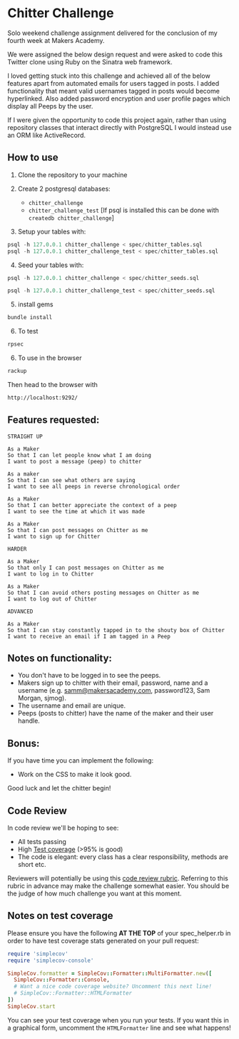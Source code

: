 Chitter Challenge
=================

Solo weekend challenge assignment delivered for the conclusion of my fourth week at Makers Academy. 

We were assigned the below design request and were asked to code this Twitter clone using Ruby on the Sinatra web framework. 

I loved getting stuck into this challenge and achieved all of the below features apart from automated emails for users tagged in posts. I added functionality that meant valid usernames tagged in posts would become hyperlinked. Also added password encryption and user profile pages which display all Peeps by the user.

If I were given the opportunity to code this project again,  rather than using repository classes that interact directly with PostgreSQL I would instead use an ORM like ActiveRecord.

## How to use

1. Clone the repository to your machine
2. Create 2 postgresql databases:

   - `chitter_challenge`
   - `chitter_challenge_test`
     [If psql is installed this can be done with `createdb chitter_challenge`]

3. Setup your tables with:

```sql
psql -h 127.0.0.1 chitter_challenge < spec/chitter_tables.sql
psql -h 127.0.0.1 chitter_challenge_test < spec/chitter_tables.sql

```

4. Seed your tables with:

```sql
psql -h 127.0.0.1 chitter_challenge < spec/chitter_seeds.sql

psql -h 127.0.0.1 chitter_challenge_test < spec/chitter_seeds.sql
```

5. install gems

```bash
bundle install
```

6. To test

```bash
rpsec
```

6. To use in the browser

```bash
rackup
```

Then head to the browser with

```bash
http://localhost:9292/
```

Features requested:
-------

```
STRAIGHT UP

As a Maker
So that I can let people know what I am doing  
I want to post a message (peep) to chitter

As a maker
So that I can see what others are saying  
I want to see all peeps in reverse chronological order

As a Maker
So that I can better appreciate the context of a peep
I want to see the time at which it was made

As a Maker
So that I can post messages on Chitter as me
I want to sign up for Chitter

HARDER

As a Maker
So that only I can post messages on Chitter as me
I want to log in to Chitter

As a Maker
So that I can avoid others posting messages on Chitter as me
I want to log out of Chitter

ADVANCED

As a Maker
So that I can stay constantly tapped in to the shouty box of Chitter
I want to receive an email if I am tagged in a Peep
```


Notes on functionality:
------

* You don't have to be logged in to see the peeps.
* Makers sign up to chitter with their email, password, name and a username (e.g. samm@makersacademy.com, password123, Sam Morgan, sjmog).
* The username and email are unique.
* Peeps (posts to chitter) have the name of the maker and their user handle.

Bonus:
-----

If you have time you can implement the following:

* Work on the CSS to make it look good.

Good luck and let the chitter begin!

Code Review
-----------

In code review we'll be hoping to see:

* All tests passing
* High [Test coverage](https://github.com/makersacademy/course/blob/main/pills/test_coverage.md) (>95% is good)
* The code is elegant: every class has a clear responsibility, methods are short etc.

Reviewers will potentially be using this [code review rubric](docs/review.md).  Referring to this rubric in advance may make the challenge somewhat easier.  You should be the judge of how much challenge you want at this moment.

Notes on test coverage
----------------------

Please ensure you have the following **AT THE TOP** of your spec_helper.rb in order to have test coverage stats generated
on your pull request:

```ruby
require 'simplecov'
require 'simplecov-console'

SimpleCov.formatter = SimpleCov::Formatter::MultiFormatter.new([
  SimpleCov::Formatter::Console,
  # Want a nice code coverage website? Uncomment this next line!
  # SimpleCov::Formatter::HTMLFormatter
])
SimpleCov.start
```

You can see your test coverage when you run your tests. If you want this in a graphical form, uncomment the `HTMLFormatter` line and see what happens!
